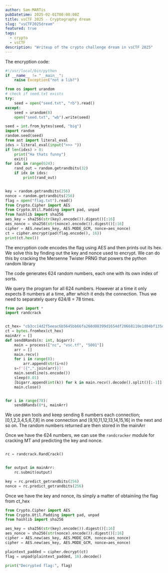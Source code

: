 ```yaml
---
author: Sam-MARTis
pubDatetime: 2025-02-01T00:00:00Z
title: vsCTF 2025 - Cryptography dream
slug: "vsCTF2025dream"
featured: true
tags:
  - crypto
  - vsCTF
description: "Writeup of the crypto challenge dream in vsCTF 2025"
---
```


The encryption code:

```python
#!/usr/local/bin/python
if __name__ != "__main__":
    raise Exception("not a lib?")

from os import urandom
# check if seed.txt exists
try:
    seed = open("seed.txt", "rb").read()
except:
    seed = urandom(8)
    open("seed.txt", "wb").write(seed)

seed = int.from_bytes(seed, "big")
import random
random.seed(seed)
from ast import literal_eval
idxs = literal_eval(input(">>> "))
if len(idxs) > 8:
    print("Ha thats funny")
    exit()
for idx in range(624):
    rand_out = random.getrandbits(32)
    if idx in idxs:
        print(rand_out)


key = random.getrandbits(256)
nonce = random.getrandbits(256)
flag = open("flag.txt").read()
from Crypto.Cipher import AES
from Crypto.Util.Padding import pad, unpad
from hashlib import sha256
aes_key = sha256(str(key).encode()).digest()[:16]
aes_nonce = sha256(str(nonce).encode()).digest()[:16]
cipher = AES.new(aes_key, AES.MODE_GCM, nonce=aes_nonce)
ct = cipher.encrypt(pad(flag.encode(), 16))
print(ct.hex())
```

The encryption code encodes the flag using AES and then prints out its hex.
We solve this by finding out the key and nonce used to encrypt.
We can do this by cracking the Mersenne Twister PRNG that powers the python random library

The code generates 624 random numbers, each one with its own index of sorts.

We query the program for all 624 numbers. However at a time it only expects 8 numbers at a time, after which it ends the connection. Thus we need to separately query 624/8 = 78 times.

```py
from pwn import *
import randcrack


ct_hex= "cb3cc14d2f5eeac6b5645bb66fa268d88399d1654df20668110e1d04bf135db71930985b5eba307c0197b035f2e9203f"
ct = bytes.fromhex(ct_hex)
mainArr = []
def send8Rands(n: int, bigarr):
    main = process(["nc", "vsc.tf", "5001"])
    arr = []
    main.recv()
    for i in range(8):
        arr.append(str(i+n))
    s=f'[{",".join(arr)}]'
    main.sendline(s.encode())
    sleep(0.01)
    [bigarr.append(int(k)) for k in main.recv().decode().split()[:-1]]
    main.close()


for i in range(78):
    send8Rands(8*i, mainArr)
```

We use pwn tools and keep sending 8 numbers each connection; [0,1,2,3,4,5,6,7,8] in one connection and [9,10,11,12,13,14,15,16] in the next and so on. The random numbers returned are then stored in the mainArr

Once we have the 624 numbers, we can use the `randcracker` module for cracking MT and predicting the key and nonce.

```py

rc = randcrack.RandCrack()


for output in mainArr:
    rc.submit(output)

key = rc.predict_getrandbits(256)
nonce = rc.predict_getrandbits(256)
```

Once we have the key and nonce, its simply a matter of obtainiing the flag from ct_hex

```py
from Crypto.Cipher import AES
from Crypto.Util.Padding import pad, unpad
from hashlib import sha256

aes_key = sha256(str(key).encode()).digest()[:16]
aes_nonce = sha256(str(nonce).encode()).digest()[:16]
cipher = AES.new(aes_key, AES.MODE_GCM, nonce=aes_nonce)
cipher = AES.new(aes_key, AES.MODE_GCM, nonce=aes_nonce)

plaintext_padded = cipher.decrypt(ct)
flag = unpad(plaintext_padded, 16).decode()

print("Decrypted flag:", flag)
```
